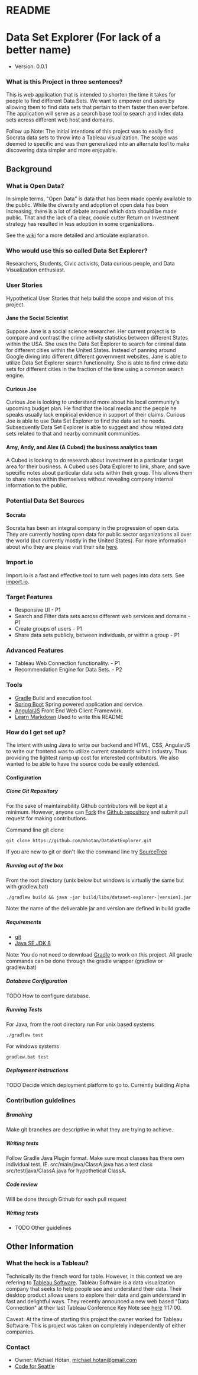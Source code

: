 # README #

# Data Set Explorer (For lack of a better name) #
* Version: 0.0.1

### What is this Project in three sentences? ###

This is web application that is intended to shorten the time it takes for people to find different Data Sets.
We want to empower end users by allowing them to find data sets that pertain to them faster then ever before.
The application will serve as a search base tool to search and index data sets across different web host and domains.

Follow up Note:
The initial intentions of this project was to easily find Socrata data sets to throw into a Tableau visualization.
The scope was deemed to specific and was then generalized into an alternate tool to make discovering data simpler and
more enjoyable.

## Background ##

### What is Open Data?

In simple terms, "Open Data" is data that has been made openly available to the public.  While the diversity and adoption
 of open data has been increasing, there is a lot of debate around which data should be made public.  That and the lack
 of a clear, cookie cutter Return on Investment strategy has resulted in less adoption in some organizations.

See the [wiki](http://en.wikipedia.org/wiki/Open_data) for a more detailed and articulate explanation.

### Who would use this so called Data Set Explorer?

Researchers, Students, Civic activists, Data curious people, and Data Visualization enthusiast.

### User Stories
Hypothetical User Stories that help build the scope and vision of this project.

#### Jane the Social Scientist
Suppose Jane is a social science researcher.  Her current project is to compare and contrast the crime activity
statistics between different States within the USA.  She uses the Data Set Explorer to search for criminal data
for different cities within the United States.  Instead of panning around Google diving into different different
government websites, Jane is able to utilize Data Set Explorer search functionality.  She is able to find crime
data sets for different cities in the fraction of the time using a common search engine.

#### Curious Joe

Curious Joe is looking to understand more about his local community's upcoming budget plan.  He find that the local
media and the people he speaks usually lack empirical evidence in support of their claims.  Curious Joe is able to use
Data Set Explorer to find the data set he needs.  Subsequently Data Set Explorer is able to suggest and show related
data sets related to that and nearby communit communities.

#### Amy, Andy, and Alex (A Cubed) the business analytics team

A Cubed is looking to do research about investment in a particular target area for their business.
A Cubed uses Data Explorer to link, share, and save specific notes about particular data sets within
their group.  This allows them to share notes within themselves without revealing company internal
information to the public.

### Potential Data Set Sources

#### Socrata

Socrata has been an integral company in the progression of open data.  They are currently hosting open data for public sector
organizations all over the world (but currently mostly in the United States).  For more information about who they are
please visit their site [here](http://www.socrata.com/).

### Import.io

Import.io is a fast and effective tool to turn web pages into data sets.  See [import.io](https://import.io/).

### Target Features

* Responsive UI - P1
* Search and Filter data sets across different web services and domains - P1
* Create groups of users - P1
* Share data sets publicly, between individuals, or within a group - P1

### Advanced Features
* Tableau Web Connection functionality. - P1
* Recommendation Engine for Data Sets. - P2

### Tools

* [Gradle](http://www.gradle.org/) Build and execution tool.
* [Spring Boot](http://spring.io/guides/gs/spring-boot/) Spring powered application and service.
* [AngularJS](https://angularjs.org/) Front End Web Client Framework.
* [Learn Markdown](https://bitbucket.org/tutorials/markdowndemo) Used to write this README

### How do I get set up? ###

The intent with using Java to write our backend and HTML, CSS, AngularJS to write our frontend
 was to utilize current standards within industry.  Thus providing the lightest ramp up cost for
  interested contributors.  We also wanted to be able to have the source code be easily extended.

#### Configuration ####

##### Clone Git Repository #####
For the sake of maintainability Github contributors will be kept at a minimum.  However, anyone
can [Fork](https://help.github.com/articles/fork-a-repo/) the [Github repository](https://github.com/mhotan/DataSetExplorer)
 and submit pull request for making contributions.

Command line git clone

```
git clone https://github.com/mhotan/DataSetExplorer.git
```

If you are new to git or don't like the command line try [SourceTree](http://www.sourcetreeapp.com/)

##### Running out of the box #####

From the root directory (unix below but windows is virtually the same but with gradlew.bat)
```
./gradlew build && java -jar build/libs/dataset-explorer-[version].jar
```

Note: the name of the deliverable jar and version are defined in build.gradle

##### Requirements #####

* [git](http://git-scm.com/)
* [Java SE JDK 8](http://www.oracle.com/technetwork/java/javase/downloads/jdk8-downloads-2133151.html)

Note: You do not need to download [Gradle](http://www.gradle.org/) to work on this project.
All gradle commands can be done through the gradle wrapper (gradlew or gradlew.bat)

##### Database Configuration #####
TODO How to configure database.

##### Running Tests #####

For Java, from the root directory run
For unix based systems
```
./gradlew test
```

For windows systems
```
gradlew.bat test
```

##### Deployment instructions #####
TODO Decide which deployment platform to go to.
Currently building Alpha

### Contribution guidelines ###

##### Branching #####
Make git branches are descriptive in what they are trying to achieve.

##### Writing tests #####
Follow Gradle Java Plugin format.  Make sure most classes has there own individual test.
IE. src/main/java/ClassA.java has a test class  src/test/java/ClassA.java for hypothetical ClassA.

##### Code review #####
Will be done through Github for each pull request

##### Writing tests #####

* TODO Other guidelines

## Other Information

### What the heck is a Tableau?

Technically its the french word for table.  However, in this context we are refering to [Tableau Software](http://www.tableausoftware.com/).
Tableau Software is a data visualization company that seeks to help people see and understand their data.
Their desktop product allows users to explore their data and gain understand in fast and delightful ways.
They recently announced a new web based "Data Connection" at their last Tableau Conference Key Note see
[here](https://tc14.tableausoftware.com/keynote) 1:17:00.

Caveat: At the time of starting this project the owner worked for Tableau Software.
This is project was taken on completely independently of either companies.

### Contact ###

* Owner: Michael Hotan, michael.hotan@gmail.com
* [Code for Seattle](http://codeforseattle.org/)

